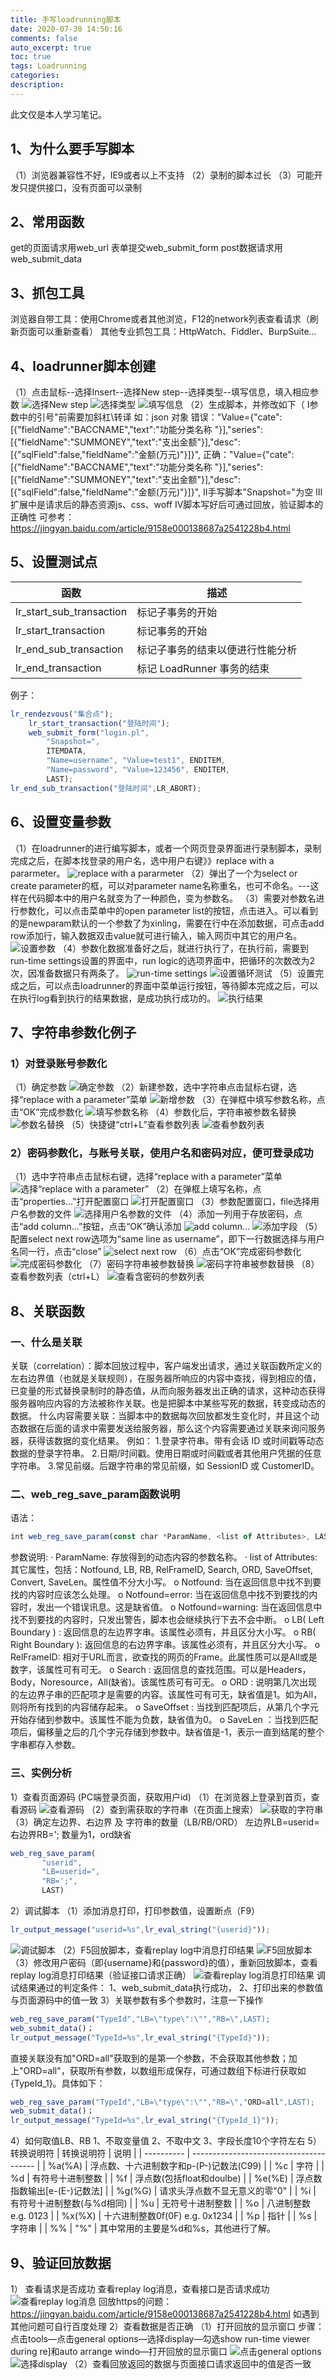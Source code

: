 ```yaml
---
title: 手写loadrunning脚本
date: 2020-07-30 14:50:16
comments: false
auto_excerpt: true
toc: true
tags: Loadrunning
categories: 
description:
---
```

此文仅是本人学习笔记。

## 1、为什么要手写脚本
（1）浏览器兼容性不好，IE9或者以上不支持
（2）录制的脚本过长
（3）可能开发只提供接口，没有页面可以录制

## 2、常用函数
get的页面请求用web_url
表单提交web_submit_form
post数据请求用web_submit_data

## 3、抓包工具
浏览器自带工具：使用Chrome或者其他浏览，F12的network列表查看请求（刷新页面可以重新查看）
其他专业抓包工具：HttpWatch、Fiddler、BurpSuite…

## 4、loadrunner脚本创建
（1）点击鼠标--选择Insert--选择New step--选择类型--填写信息，填入相应参数
![选择New step](/images/LoadrunningScript1.png)
![选择类型](/images/LoadrunningScript2.png)
![填写信息](/images/LoadrunningScript3.png)
（2）生成脚本，并修改如下（
Ⅰ参数中的引号"前需要加斜杠\转译
如：json 对象
错误："Value={"cate":[{"fieldName":"BACCNAME","text":"功能分类名称 "}],"series":[{"fieldName":"SUMMONEY","text":"支出金额"}],"desc":[{"sqlField":false,"fieldName":"金额(万元)"}]}", 
正确："Value={\"cate\":[{\"fieldName\":\"BACCNAME\",\"text\":\"功能分类名称 \"}],\"series\":[{\"fieldName\":\"SUMMONEY\",\"text\":\"支出金额\"}],\"desc\":[{\"sqlField\":false,\"fieldName\":\"金额(万元)\"}]}",
Ⅱ手写脚本"Snapshot="为空
Ⅲ扩展中是请求后的静态资源js、css、woff
Ⅳ脚本写好后可通过回放，验证脚本的正确性
可参考：https://jingyan.baidu.com/article/9158e000138687a2541228b4.html

## 5、设置测试点
| 函数                     | 描述                             |
| ------------------------ | -------------------------------- |
| lr_start_sub_transaction | 标记子事务的开始                 |
| lr_start_transaction     | 标记事务的开始                   |
| lr_end_sub_transaction   | 标记子事务的结束以便进行性能分析 |
| lr_end_transaction       | 标记 LoadRunner 事务的结束       |

例子：
```javascript
lr_rendezvous("集合点");
    lr_start_transaction("登陆时间");
    web_submit_form("login.pl", 
        "Snapshot=", 
        ITEMDATA, 
        "Name=username", "Value=test1", ENDITEM, 
        "Name=password", "Value=123456", ENDITEM, 
        LAST);
lr_end_sub_transaction("登陆时间",LR_ABORT);
```

## 6、设置变量参数
（1）在loadrunner的进行编写脚本，或者一个网页登录界面进行录制脚本，录制完成之后，在脚本找登录的用户名，选中用户右键》》replace with a pararmeter。
![replace with a pararmeter](/images/LoadrunningScript4.png)
（2）弹出了一个为select or create parameter的框，可以对parameter name名称重名，也可不命名。---这样在代码脚本中的用户名就变为了一种颜色，变为参数名。
（3）需要对参数名进行参数化，可以点击菜单中的open parameter list的按钮，点击进入。可以看到的是newparam默认的一个参数了为xinling，需要在行中在添加数据，可点击add row添加行，输入数据双击value就可进行输入，输入网页中其它的用户名。
![设置参数](/images/LoadrunningScript5.png)
（4）参数化数据准备好之后，就进行执行了，在执行前，需要到run-time settings设置的界面中，run logic的选项界面中，把循环的次数改为2次，因准备数据只有两条了。
![run-time settings](/images/LoadrunningScript6.png)
![设置循环测试](/images/LoadrunningScript7.png)
（5）设置完成之后，可以点击loadrunner的界面中菜单运行按钮，等待脚本完成之后，可以在执行log看到执行的结果数据，是成功执行成功的。
![执行结果](/images/LoadrunningScript8.png)

## 7、字符串参数化例子
###  1）对登录账号参数化
（1）确定参数
![确定参数](/images/LoadrunningScript9.png)
（2）新建参数，选中字符串点击鼠标右键，选择“replace with a parameter”菜单
![新增参数](/images/LoadrunningScript10.png)
（3）在弹框中填写参数名称，点击“OK”完成参数化
![填写参数名称](/images/LoadrunningScript11.png)
（4）参数化后，字符串被参数名替换
![参数名替换](/images/LoadrunningScript12.png)
（5）快捷键“ctrl+L”查看参数列表
![查看参数列表](/images/LoadrunningScript13.png)
###  2）密码参数化，与账号关联，使用户名和密码对应，便可登录成功
（1）选中字符串点击鼠标右键，选择“replace with a parameter”菜单
![选择“replace with a parameter”](/images/LoadrunningScript14.png)
（2）在弹框上填写名称，点击“properties...”打开配置窗口
![打开配置窗口](/images/LoadrunningScript15.png)
（3）参数配置窗口，file选择用户名参数的文件
![选择用户名参数的文件](/images/LoadrunningScript16.png)
（4）添加一列用于存放密码，点击“add column...”按钮，点击“OK”确认添加
![add column...](/images/LoadrunningScript17.png)
![添加字段](/images/LoadrunningScript18.png)
（5）配置select next row选项为“same line as username”，即下一行数据选择与用户名同一行，点击“close”
![select next row](/images/LoadrunningScript19.png)
（6）点击“OK”完成密码参数化
![完成密码参数化](/images/LoadrunningScript20.png)
（7）密码字符串被参数替换
![密码字符串被参数替换](/images/LoadrunningScript21.png)
（8）查看参数列表（ctrl+L）
![查看含密码的参数列表](/images/LoadrunningScript22.png)

## 8、关联函数
###  一、什么是关联
关联（correlation）：脚本回放过程中，客户端发出请求，通过关联函数所定义的左右边界值（也就是关联规则），在服务器所响应的内容中查找，得到相应的值，已变量的形式替换录制时的静态值，从而向服务器发出正确的请求，这种动态获得服务器响应内容的方法被称作关联。也是把脚本中某些写死的数据，转变成动态的数据。
什么内容需要关联：当脚本中的数据每次回放都发生变化时，并且这个动态数据在后面的请求中需要发送给服务器，那么这个内容需要通过关联来询问服务器，获得该数据的变化结果。
例如：
1.登录字符串。带有会话 ID 或时间戳等动态数据的登录字符串。
2.日期/时间戳。使用日期或时间戳或者其他用户凭据的任意字符串。
3.常见前缀。后跟字符串的常见前缀，如 SessionID 或 CustomerID。
###  二、web_reg_save_param函数说明
语法：
```javascript
int web_reg_save_param(const char *ParamName, <list of Attributes>, LAST);
```
参数说明:
· ParamName: 存放得到的动态内容的参数名称。
· list of Attributes: 其它属性，包括：Notfound, LB, RB, RelFrameID, Search, ORD, SaveOffset, Convert, SaveLen。属性值不分大小写。
o Notfound: 当在返回信息中找不到要找的内容时应该怎么处理。
o Notfound=error: 当在返回信息中找不到要找的内容时，发出一个错误讯息。这是缺省值。
o Notfound=warning: 当在返回信息中找不到要找的内容时，只发出警告，脚本也会继续执行下去不会中断。
o LB( Left Boundary ) : 返回信息的左边界字串。该属性必须有，并且区分大小写。
o RB( Right Boundary ): 返回信息的右边界字串。该属性必须有，并且区分大小写。
o RelFrameID: 相对于URL而言，欲查找的网页的Frame。此属性质可以是All或是数字，该属性可有可无。
o Search : 返回信息的查找范围。可以是Headers，Body，Noresource，All(缺省)。该属性质可有可无。
o ORD : 说明第几次出现的左边界子串的匹配项才是需要的内容。该属性可有可无，缺省值是1。如为All，则将所有找到的内容储存起来。
o SaveOffset : 当找到匹配项后，从第几个字元开始存储到参数中。该属性不能为负数，缺省值为0。
o SaveLen ：当找到匹配项后，偏移量之后的几个字元存储到参数中。缺省值是-1，表示一直到结尾的整个字串都存入参数。
###  三、实例分析
1）查看页面源码 (PC端登录页面，获取用户id)
（1）在浏览器上登录到首页，查看源码
![查看源码](/images/LoadrunningScript23.png)
（2）查到需获取的字符串（在页面上搜索）
![获取的字符串](/images/LoadrunningScript24.png)
（3）确定左边界、右边界 及 字符串的数量（LB/RB/ORD）
左边界LB=userid=
右边界RB=';
数量为1，ord缺省
```javascript
web_reg_save_param(
       "userid",
       "LB=userid=",
       "RB=';",
       LAST)
```
2）调试脚本
（1）添加消息打印，打印参数值，设置断点（F9）
```javascript
lr_output_message("userid=%s",lr_eval_string("{userid}"));
```
![调试脚本](/images/LoadrunningScript25.png)
（2）F5回放脚本，查看replay log中消息打印结果
![F5回放脚本](/images/LoadrunningScript26.png)
（3）修改用户密码（即{username}和{password}的值），重新回放脚本，查看replay log消息打印结果（验证接口请求正确）
![查看replay log消息打印结果](/images/LoadrunningScript27.png)
调试结果通过的判定条件：
1、web_submit_data执行成功，
2、打印出来的参数值与页面源码中的值一致
3）关联参数有多个参数时，注意一下操作
```javascript
web_reg_save_param("TypeId","LB=\"type\":\"","RB=\",LAST);
web_submit_data()；
lr_output_message("TypeId=%s",lr_eval_string("{TypeId}"));
```
直接关联没有加"ORD=all"获取到的是第一个参数，不会获取其他参数；加上"ORD=all"，获取所有参数，以数组形成保存，可通过数组下标进行获取如{TypeId_1}。具体如下：
```javascript
web_reg_save_param("TypeId","LB=\"type\":\"","RB=\","ORD=all",LAST);
web_submit_data()；
lr_output_message("TypeId=%s",lr_eval_string("{TypeId_1}"));
```
4）如何取值LB、RB
1、不取变量值
2、不取中文
3、字段长度10个字符左右
5）转换说明符
| 转换说明符 | 说明                                    |
| ---------- | --------------------------------------- |
| %a(%A)     | 浮点数、十六进制数字和p-(P-)记数法(C99) |
| %c         | 字符                                    |
| %d         | 有符号十进制整数                        |
| %f         | 浮点数(包括float和doulbe)               |
| %e(%E)     | 浮点数指数输出[e-(E-)记数法]            |
| %g(%G)     | 请求头浮点数不显无意义的零"0"           |
| %i         | 有符号十进制整数(与%d相同)              |
| %u         | 无符号十进制整数                        |
| %o         | 八进制整数    e.g.     0123             |
| %x(%X)     | 十六进制整数0f(0F)   e.g.   0x1234      |
| %p         | 指针                                    |
| %s         | 字符串                                  |
| %%         | "%"                                     |
其中常用的主要是%d和%s，其他进行了解。

## 9、验证回放数据
1）	查看请求是否成功
查看replay log消息，查看接口是否请求成功
![查看replay log消息](/images/LoadrunningScript28.png)
回放https的问题：https://jingyan.baidu.com/article/9158e000138687a2541228b4.html
如遇到其他问题可自行百度处理
2）查看数据是否正确
（1）打开回放的显示窗口
步骤：点击tools—点击general options—选择display—勾选show run-time viewer during re]和auto arrange windo—打开回放的显示窗口
![点击general options](/images/LoadrunningScript29.png)
![选择display](/images/LoadrunningScript30.png)
（2）查看回放返回的数据与页面接口请求返回中的值是否一致





